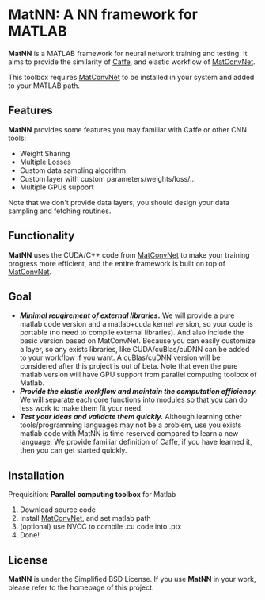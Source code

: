 # MatNN: A NN framework for MATLAB

**MatNN** is a MATLAB framework for neural network training and testing. It aims to provide the similarity of [Caffe](http://caffe.berkeleyvision.org), and elastic workflow of [MatConvNet](http://www.vlfeat.org/matconvnet).

This toolbox requires [MatConvNet](http://www.vlfeat.org/matconvnet) to be installed in your system and added to your MATLAB path.

## Features

**MatNN** provides some features you may familiar with Caffe or other CNN tools:
- Weight Sharing
- Multiple Losses
- Custom data sampling algorithm
- Custom layer with custom parameters/weights/loss/...
- Multiple GPUs support

Note that we don't provide data layers, you should design your data sampling and fetching routines.

## Functionality

**MatNN** uses the CUDA/C++ code from [MatConvNet](http://www.vlfeat.org/matconvnet)
to make your training progress more efficient, and the entire framework is built on top of [MatConvNet](http://www.vlfeat.org/matconvnet).

## Goal

- ***Minimal reuqirement of external libraries.*** We will provide a pure matlab code version and a matlab+cuda kernel version, so your code is portable (no need to compile external libraries). And also include the basic version based on MatConvNet. Because you can easily customize a layer, so any exists libraries, like CUDA/cuBlas/cuDNN can be added to your workflow if you want. A cuBlas/cuDNN version will be considered after this project is out of beta. Note that even the pure matlab version will have GPU support from parallel computing toolbox of Matlab.
- ***Provide the elastic workflow and maintain the computation efficiency.*** We will separate each core functions into modules so that you can do less work to make them fit your need.
- ***Test your ideas and validate them quickly.*** Although learning other tools/programming languages may not be a problem, use you exists matlab code with MatNN is time reserved compared to learn a new language. We provide familiar definition of Caffe, if you have learned it, then you can get started quickly.

## Installation

Prequisition: **Parallel computing toolbox** for Matlab

1. Download source code
2. Install [MatConvNet](http://www.vlfeat.org/matconvnet), and set matlab path
2. (optional) use NVCC to compile .cu code into .ptx
3. Done!

## License

**MatNN** is under the Simplified BSD License.
If you use **MatNN** in your work, please refer to the homepage of this project.
